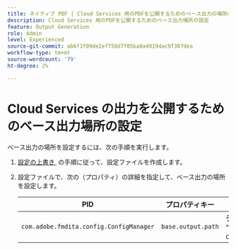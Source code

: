 ```yaml
---
title: ネイティブ PDF | Cloud Services 用のPDFを公開するためのベース出力の場所の設定
description: Cloud Services 用のPDFを公開するためのベース出力場所の設定
feature: Output Generation
role: Admin
level: Experienced
source-git-commit: ab6f1f09de2ef758d7f05ba0a49194ac9f387dea
workflow-type: tm+mt
source-wordcount: '79'
ht-degree: 2%

---
```


# Cloud Services の出力を公開するためのベース出力場所の設定

ベース出力の場所を設定するには、次の手順を実行します。

1. [&#x200B; 設定の上書き &#x200B;](../cs-install-guide/download-install-additional-config-override.md) の手順に従って、設定ファイルを作成します。

1. 設定ファイルで、次の（プロパティ）の詳細を指定して、ベース出力の場所を設定します。

   | PID | プロパティキー | プロパティの値 |
   |---|---|---|
   | `com.adobe.fmdita.config.ConfigManager` | `base.output.path` | **デフォルト値：** &quot;/content/dam/fmdita-outputs&quot; |
